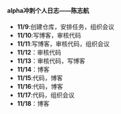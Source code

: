 #### alpha冲刺个人日志——陈志航
- **11/9**:创建仓库，安排任务，组织会议
- **11/10**:写博客，审核代码
- **11/11**:写博客，审核代码，组织会议
- **11/12**：审核代码
- **11/13**：审核代码，写博客
- **11/14**：博客
- **11/15**:代码，博客
- **11/16**:代码，博客
- **11/17**:代码，组织会议
- **11/18**：博客
